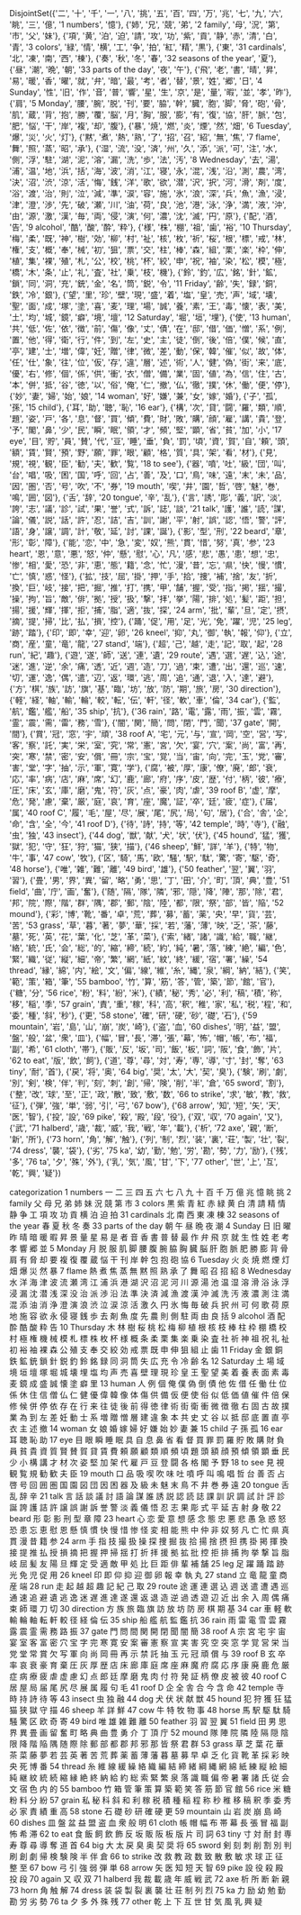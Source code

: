 DisjointSet({'二', '十', '千', '一', '八', '挑', '五', '百', '四', '万', '兆', '七', '九', '六', '眺', '三', '億', '1 numbers', '憶'}, {'姉', '兄', '競', '弟', '2 family', '母', '況', '第', '市', '父', '妹'}, {'項', '黄', '泊', '迫', '請', '攻', '功', '紫', '貢', '静', '赤', '清', '白', '青', '3 colors', '緑', '情', '横', '工', '争', '拍', '紅', '精', '黒'}, {'東', '31 cardinals', '北', '凍', '南', '西', '棟'}, {'奏', '秋', '冬', '春', '32 seasons of the year', '夏'}, {'昼', '潮', '晩', '朝', '33 parts of the day', '夜', '午'}, {'飛', '老', '書', '晴', '昇', '易', '暖', '香', '曜', '就', '弁', '暗', '最', '考', '者', '替', '景', '姓', '郷', '日', '4 Sunday', '性', '旧', '作', '音', '普', '響', '星', '生', '京', '是', '量', '暇', '並', '孝', '昨'}, {'肩', '5 Monday', '腰', '腕', '脱', '刊', '要', '脇', '幹', '臓', '胞', '脚', '脅', '砲', '骨', '肌', '蔵', '背', '抱', '勝', '覆', '脳', '月', '胸', '服', '膨', '有', '復', '協', '肝', '脈', '包', '肥', '悩', '干', '岸', '複', '却', '腹'}, {'暴', '焼', '燃', '炎', '煙', '然', '畑', '6 Tuesday', '爆', '災', '火', '灯'}, {'黙', '煮', '熱', '熟', '了', '招', '召', '紹', '無', '焦', '7 flame', '舞', '照', '蒸', '昭', '承'}, {'湿', '流', '没', '済', '州', '久', '添', '派', '可', '注', '水', '側', '浮', '駐', '湖', '泥', '溶', '漏', '洗', '歩', '法', '汚', '8 Wednesday', '去', '湯', '浦', '温', '地', '浜', '括', '海', '波', '消', '江', '寝', '永', '混', '浅', '沿', '測', '農', '湾', '決', '沼', '渋', '涼', '活', '悔', '銭', '洋', '歌', '欲', '潜', '沢', '択', '河', '滑', '剤', '度', '浴', '渡', '治', '則', '泣', '減', '準', '涙', '容', '施', '氷', '浪', '深', '兵', '魚', '漁', '浸', '津', '澄', '渉', '先', '破', '瀬', '川', '油', '荷', '良', '池', '港', '泳', '浄', '満', '液', '沖', '由', '源', '激', '漢', '毎', '両', '侵', '演', '何', '濃', '沈', '滅', '円', '原'}, {'配', '酒', '告', '9 alcohol', '酷', '酸', '酔', '粋'}, {'様', '株', '棚', '祖', '歯', '裕', '10 Thursday', '梅', '柔', '既', '神', '樹', '効', '柳', '村', '祉', '核', '枚', '祈', '桜', '根', '標', '戒', '林', '権', '支', '概', '奉', '械', '初', '狙', '票', '交', '柱', '棒', '森', '組', '栗', '楽', '枠', '伸', '植', '集', '裸', '殖', '札', '公', '校', '桃', '杯', '絞', '申', '祝', '袖', '染', '松', '模', '極', '橋', '木', '条', '止', '礼', '査', '社', '乗', '枝', '機'}, {'鈴', '釣', '広', '銘', '針', '鉱', '鎖', '同', '洞', '充', '銃', '金', '名', '筒', '鋭', '令', '11 Friday', '齢', '失', '録', '銅', '鉄', '冷', '銀'}, {'望', '里', '珍', '壁', '現', '盛', '着', '塩', '皇', '売', '声', '域', '壊', '聖', '面', '成', '塚', '塗', '喜', '麦', '理', '場', '誠', '養', '素', '王', '毒', '懐', '表', '美', '土', '均', '城', '鏡', '癖', '境', '壇', '12 Saturday', '堀', '垣', '埋'}, {'使', '13 human', '共', '低', '佐', '依', '徴', '前', '傷', '像', '丈', '債', '在', '邸', '借', '価', '憎', '系', '例', '置', '他', '得', '衛', '行', '件', '到', '左', '史', '主', '徒', '倒', '後', '倍', '僕', '候', '直', '亭', '建', '士', '増', '偉', '妊', '贈', '律', '微', '差', '動', '保', '韓', '催', '似', '故', '体', '任', '仕', '象', '往', '位', '仮', '存', '違', '層', '述', '術', '人', '健', '偽', '街', '来', '底', '優', '右', '修', '個', '係', '供', '衝', '衣', '僧', '備', '業', '固', '値', '為', '信', '住', '古', '本', '併', '抵', '谷', '徳', '以', '俗', '俺', '仁', '撤', '仏', '徹', '撲', '休', '働', '便', '停'}, {'妙', '妻', '婦', '始', '娘', '14 woman', '好', '嫌', '兼', '女', '嫁', '婚'}, {'子', '孤', '孫', '15 child'}, {'耳', '助', '聴', '恥', '16 ear'}, {'構', '次', '貸', '闘', '羅', '類', '順', '題', '姿', '戸', '各', '息', '督', '買', '傾', '費', '財', '敗', '購', '顔', '雇', '講', '貴', '登', '予', '閣', '鼻', '少', '民', '瞬', '眠', '領', '才', '頻', '堅', '顕', '省', '貧', '加', '小', '17 eye', '目', '貯', '員', '賛', '代', '豆', '睡', '垂', '負', '罰', '頃', '資', '賀', '自', '頼', '頭', '額', '賃', '賢', '預', '野', '願', '罪', '眼', '顧', '格', '質', '具', '架', '看', '材'}, {'見', '規', '視', '観', '臣', '勧', '夫', '歓', '覧', '18 to see'}, {'器', '噴', '吐', '級', '団', '叫', '台', '唱', '吸', '困', '国', '呼', '回', '占', '善', '及', '口', '鳥', '味', '遠', '末', '未', '品', '因', '圏', '否', '号', '吹', '不', '券', '19 mouth', '喫', '井', '園', '哲', '啓', '魅', '巻', '鳴', '囲', '図'}, {'舌', '辞', '20 tongue', '辛', '乱'}, {'言', '誘', '彫', '義', '訳', '淡', '誇', '志', '議', '診', '試', '果', '誉', '式', '訴', '誌', '談', '21 talk', '護', '誰', '読', '謀', '論', '儀', '説', '話', '許', '忍', '詰', '吉', '訓', '謝', '平', '射', '誤', '認', '悟', '警', '評', '語', '身', '譲', '調', '計', '敬', '延', '討', '課', '誕'}, {'影', '型', '刑', '22 beard', '章', '形', '彰', '障'}, {'能', '恋', '中', '急', '変', '奴', '熊', '貫', '惜', '努', '真', '参', '23 heart', '恩', '意', '悪', '怒', '仲', '懸', '慰', '心', '凡', '感', '悲', '愚', '患', '想', '忠', '惨', '相', '愛', '恐', '非', '恵', '態', '籍', '念', '忙', '漫', '昔', '忘', '県', '快', '慢', '慣', '亡', '慎', '惑', '怪'}, {'拡', '技', '屈', '掛', '押', '手', '拾', '捜', '補', '捨', '友', '折', '換', '巨', '岐', '接', '把', '掘', '推', '打', '携', '甲', '舗', '握', '受', '指', '掲', '揺', '撮', '操', '拘', '旨', '敵', '俳', '拠', '授', '扱', '撃', '拝', '挙', '陽', '排', '処', '髪', '距', '担', '揚', '援', '輝', '揮', '拒', '捕', '脂', '適', '抜', '探', '24 arm', '批', '輩', '旦', '定', '摂', '摘', '提', '掃', '比', '払', '損', '控'}, {'踊', '促', '用', '足', '光', '免', '躍', '児', '25 leg', '跡', '踏'}, {'印', '即', '幸', '迎', '卵', '26 kneel', '抑', '丸', '御', '執', '報', '仰'}, {'立', '商', '産', '童', '竜', '龍', '27 stand', '端'}, {'超', '己', '越', '走', '記', '取', '起', '28 run', '紀', '趣'}, {'遊', '遂', '師', '送', '連', '遺', '29 route', '遇', '選', '遅', '込', '途', '迷', '進', '逆', '余', '痛', '透', '近', '週', '造', '刀', '過', '束', '遭', '出', '還', '巡', '速', '切', '運', '逸', '偶', '遣', '辺', '返', '環', '逃', '周', '追', '通', '退', '入', '達', '避'}, {'方', '棋', '族', '訪', '旗', '基', '臨', '坊', '放', '防', '期', '旅', '房', '30 direction'}, {'軽', '経', '軸', '輸', '輪', '較', '転', '伝', '軒', '径', '軟', '車', '倫', '34 car'}, {'監', '航', '鑑', '艦', '船', '35 ship', '抗'}, {'36 rain', '路', '電', '露', '雨', '振', '雲', '霧', '霊', '震', '需', '雷', '務', '雪'}, {'闇', '関', '簡', '問', '閉', '門', '聞', '37 gate', '開', '間'}, {'賞', '冠', '窓', '宇', '頑', '38 roof A', '宅', '元', '与', '宣', '岡', '空', '営', '写', '客', '察', '託', '実', '栄', '室', '究', '常', '憲', '宮', '欠', '宴', '穴', '案', '尚', '富', '再', '突', '寒', '禁', '密', '安', '償', '冊', '宗', '宝', '覚', '当', '宙', '向', '完', '玉', '党', '審', '害', '堂', '字', '抽', '示', '軍', '寛', '学'}, {'腐', '被', '厚', '康', '僚', '廃', '郎', '衰', '応', '率', '病', '店', '麻', '席', '幻', '鹿', '廊', '府', '序', '皮', '歴', '付', '柄', '彼', '療', '圧', '床', '玄', '庫', '磨', '鬼', '符', '灰', '点', '豪', '肉', '虐', '39 roof B', '虚', '摩', '危', '発', '慮', '棄', '厳', '庭', '哀', '育', '座', '魔', '証', '卒', '廷', '疲', '症'}, {'届', '属', '40 roof C', '履', '毛', '屋', '尽', '展', '尾', '尻', '局', '句', '居'}, {'合', '舎', '企', '命', '含', '全', '今', '41 roof D'}, {'待', '詩', '持', '等', '42 temple', '時', '寺'}, {'融', '虫', '独', '43 insect'}, {'44 dog', '獣', '献', '犬', '状', '伏'}, {'45 hound', '猛', '獲', '獄', '犯', '守', '狂', '狩', '猫', '狭', '描'}, {'46 sheep', '鮮', '詳', '羊'}, {'特', '物', '牛', '事', '47 cow', '牧'}, {'区', '騎', '馬', '欧', '騒', '駅', '駄', '驚', '寄', '駆', '奇', '48 horse'}, {'唯', '雑', '難', '離', '49 bird', '雄'}, {'50 feather', '翌', '翼', '羽', '習'}, {'畳', '男', '界', '異', '留', '略', '勇', '思', '丁', '田', '介', '町', '頂', '典', '豊', '51 field', '曲', '庁', '画', '奮'}, {'随', '隔', '隊', '隣', '邪', '隠', '降', '陣', '那', '除', '君', '邦', '院', '際', '階', '群', '隅', '郡', '郵', '陰', '陸', '都', '限', '祭', '部', '皆', '陥', '52 mound'}, {'彩', '博', '靴', '番', '卓', '荒', '葬', '募', '蓄', '薬', '央', '早', '貨', '芸', '苦', '53 grass', '草', '暮', '著', '夢', '華', '採', '若', '藩', '薄', '映', '乏', '茶', '藤', '墓', '死', '英', '花', '葉', '化', '芝', '革', '菜'}, {'索', '緒', '諸', '識', '給', '職', '継', '絡', '統', '氏', '会', '総', '的', '縮', '締', '続', '約', '純', '暑', '落', '練', '絶', '編', '色', '緊', '織', '従', '縦', '細', '帝', '繁', '網', '紙', '紋', '終', '緩', '宿', '署', '繰', '54 thread', '縁', '綿', '内', '絵', '文', '偏', '線', '維', '糸', '縄', '泉', '綱', '納', '結'}, {'笑', '範', '策', '箱', '筆', '55 bamboo', '竹', '算', '筋', '答', '管', '築', '節', '館', '官'}, {'糖', '分', '56 rice', '粉', '料', '紛', '米'}, {'績', '秘', '秀', '必', '利', '稿', '積', '称', '移', '稲', '季', '57 grain', '責', '重', '稼', '科', '高', '釈', '稚', '家', '私', '税', '程', '和', '委', '種', '斜', '秒'}, {'更', '58 stone', '確', '研', '硬', '砂', '礎', '石'}, {'59 mountain', '岩', '島', '山', '崩', '炭', '崎'}, {'盗', '血', '60 dishes', '明', '益', '盟', '盤', '般', '盆', '衆', '皿'}, {'幅', '冒', '長', '滞', '張', '幕', '怖', '帽', '帳', '布', '福', '副', '希', '61 cloth', '帯'}, {'販', '反', '坂', '司', '飯', '板', '詞', '阪', '食', '飾', '片', '62 to eat', '版', '飲', '飼'}, {'道', '尊', '尋', '対', '寿', '専', '導', '寸', '封', '奪', '63 tiny', '耐', '首'}, {'戻', '将', '奥', '64 big', '奨', '太', '大', '契', '臭'}, {'験', '刷', '劇', '別', '剣', '検', '伴', '判', '刻', '刺', '創', '帰', '険', '削', '半', '倉', '65 sword', '割'}, {'整', '改', '球', '至', '正', '政', '散', '致', '敷', '数', '66 to strike', '求', '敏', '教', '救', '征'}, {'弾', '強', '単', '弱', '引', '弓', '67 bow'}, {'68 arrow', '知', '短', '矢', '天', '医', '智'}, {'投', '設', '69 pike', '殺', '殿', '段', '役'}, {'双', '収', '70 again', '又'}, {'武', '71 halberd', '歳', '裁', '威', '我', '戦', '年', '載'}, {'析', '72 axe', '親', '断', '新', '所'}, {'73 horn', '角', '解', '触'}, {'列', '制', '烈', '装', '裏', '荘', '製', '壮', '裂', '74 dress', '襲', '袋'}, {'劣', '75 ka', '幼', '勤', '勉', '労', '勘', '勢', '力', '励'}, {'残', '多', '76 ta', '夕', '殊', '外'}, {'乳', '気', '風', '甘', '下', '77 other', '世', '上', '互', '乾', '興', '疑'})

categorization
1 numbers
一
二
三
四
五
六
七
八
九
十
百
千
万
億
兆
憶
眺
挑
2 family
父
母
兄
弟
姉
妹
況
競
第
市
3 colors
黒
紫
青
紅
赤
緑
黄
白
清
請
精
情
静
争
工
項
攻
功
貢
横
泊
迫
拍
31 cardinals
北
南
西
東
凍
棟
32 seasons of the year
春
夏
秋
冬
奏
33 parts of the day
朝
午
昼
晩
夜
潮
4 Sunday
日
旧
曜
昨
晴
暗
暖
暇
昇
景
量
星
易
是
者
音
香
書
普
替
最
作
弁
飛
京
就
生
性
姓
老
考
孝
響
郷
並
5 Monday
月
脱
服
肌
脚
腰
腹
腕
脇
胸
臓
脳
肝
胞
脈
肥
勝
膨
背
骨
肩
有
脅
却
要
複
復
覆
蔵
悩
干
刊
岸
幹
包
抱
砲
協
6 Tuesday
火
炎
焼
燃
煙
灯
畑
爆
災
然
暴
7 flame
熱
煮
焦
蒸
無
黙
照
熟
承
了
舞
昭
召
招
紹
8 Wednesday
水
洋
海
津
波
流
瀬
湾
江
浦
浜
港
湖
沢
沼
泥
河
川
源
湯
池
温
湿
溶
滑
浴
泳
浮
浸
漏
沈
潜
浅
深
没
治
派
渉
沿
法
準
決
済
減
漁
渡
漢
沖
滅
洗
汚
液
濃
測
注
満
混
添
油
消
浄
澄
演
浪
渋
泣
涙
涼
活
激
久
円
氷
悔
毎
破
兵
択
州
可
何
歌
荷
原
地
施
容
欲
永
侵
寝
銭
歩
去
剤
魚
度
先
農
則
側
駐
両
由
良
括
9 alcohol
酒
配
酔
酷
酸
粋
告
10 Thursday
木
林
樹
桜
桃
松
梅
柳
植
根
核
枝
棒
柱
枠
棚
橋
校
村
極
権
機
械
模
札
標
株
枚
杯
様
概
条
柔
栗
集
楽
乗
染
査
社
祈
神
祖
祝
礼
祉
初
裕
袖
裸
森
公
殖
支
奉
交
絞
効
戒
票
既
申
伸
狙
組
止
歯
11 Friday
金
銀
銅
鉄
鉱
銃
鎖
針
鋭
釣
鈴
銘
録
同
洞
筒
失
広
充
令
冷
齢
名
12 Saturday
土
場
域
境
垣
壇
塚
堀
城
壊
埋
塩
均
声
売
喜
壁
理
現
珍
皇
王
聖
望
美
着
養
表
面
素
毒
麦
鏡
成
盛
誠
懐
塗
癖
里
13 human
人
例
個
俺
僕
偽
倒
債
他
佐
借
任
働
仕
位
係
休
住
信
僧
仏
仁
健
優
偉
韓
像
体
傷
供
備
仮
便
使
俗
似
低
価
値
催
件
倍
保
修
候
併
停
依
存
在
行
来
往
徒
後
前
得
徳
律
術
街
衛
衝
微
徴
徹
右
固
古
故
撲
業
為
到
左
差
妊
動
士
系
増
贈
憎
層
建
違
象
本
共
史
丈
谷
以
抵
邸
底
置
直
亭
衣
主
述
撤
14 woman
女
娘
婚
嫁
婦
好
嫌
始
妙
妻
兼
15 child
子
孫
孤
16 ear
耳
聴
恥
助
17 eye
目
眼
瞬
睡
眠
具
自
息
鼻
省
看
督
買
罪
罰
羅
貯
敗
購
財
負
員
貧
貴
資
質
賢
賛
賀
貸
賃
費
頼
願
顧
類
順
頻
頃
題
頭
額
顔
預
傾
領
顕
垂
民
少
小
構
講
才
材
次
姿
堅
加
架
代
雇
戸
豆
登
闘
各
格
閣
予
野
18 to see
見
視
観
覧
規
勧
歓
夫
臣
19 mouth
口
品
吸
喫
吹
味
吐
噴
呼
叫
鳴
唱
哲
台
善
否
占
啓
号
回
囲
圏
国
園
図
団
因
困
器
及
級
未
魅
末
鳥
不
井
巻
券
遠
20 tongue
舌
乱
辞
辛
21 talk
言
話
談
議
討
語
論
謀
誰
誘
説
認
読
誌
課
訓
訳
調
試
計
評
診
誕
誇
護
詰
許
譲
誤
謝
訴
誉
警
淡
義
儀
悟
忍
志
果
彫
式
平
延
吉
射
身
敬
22 beard
形
彰
影
刑
型
章
障
23 heart
心
恋
愛
意
想
感
念
態
忠
悪
悲
愚
急
惑
怒
恐
患
忘
恵
慰
恩
懸
慎
慣
快
慢
惜
惨
怪
変
相
能
熊
中
仲
非
奴
努
凡
亡
忙
県
真
貫
漫
昔
籍
参
24 arm
手
指
技
撮
扱
操
探
捜
掘
抜
拾
揚
捨
摂
担
携
掛
掲
揮
換
接
提
推
払
授
損
摘
把
握
押
掃
揺
打
折
拝
援
拠
拡
批
控
拒
排
捕
拘
挙
撃
旨
脂
岐
屈
髪
友
陽
旦
輝
定
受
適
敵
甲
処
比
巨
距
俳
輩
補
舗
25 leg
足
躍
踊
踏
跡
光
免
児
促
用
26 kneel
印
即
仰
抑
迎
御
卵
報
幸
執
丸
27 stand
立
竜
龍
童
商
産
端
28 run
走
起
越
超
趣
記
紀
己
取
29 route
途
運
連
選
込
週
送
遣
遭
遇
巡
通
速
追
避
遺
逃
逸
迷
遅
進
達
遂
還
返
退
造
逆
過
透
遊
辺
近
出
余
入
周
偶
痛
束
師
環
刀
切
30 direction
方
族
旅
臨
旗
訪
放
坊
防
房
棋
期
基
34 car
車
軽
軟
輸
輪
軸
転
軒
較
径
経
倫
伝
35 ship
船
艦
航
監
鑑
抗
36 rain
雨
雷
電
雪
雲
霧
露
震
霊
需
務
路
振
37 gate
門
問
間
関
開
閉
聞
闇
簡
38 roof A
宗
宮
宅
宇
宙
宴
室
客
富
密
穴
宝
字
完
寒
寛
安
案
審
憲
察
宣
実
害
究
空
突
窓
学
覚
営
栄
当
党
堂
常
賞
欠
写
軍
向
尚
岡
冊
再
示
禁
託
抽
玉
元
冠
頑
償
与
39 roof B
玄
卒
率
哀
衰
豪
育
棄
圧
灰
厚
歴
店
床
廊
庫
庭
席
座
麻
魔
府
腐
応
序
康
廃
鹿
危
厳
症
病
療
疲
虐
虚
慮
幻
点
郎
廷
摩
磨
鬼
肉
付
符
発
証
柄
僚
皮
被
彼
40 roof C
居
屋
局
届
尾
尻
尽
展
属
履
句
毛
41 roof D
企
全
舎
合
今
含
命
42 temple
寺
時
持
詩
待
等
43 insect
虫
独
融
44 dog
犬
伏
状
献
獣
45 hound
犯
狩
獲
狂
猛
猫
狭
獄
守
描
46 sheep
羊
詳
鮮
47 cow
牛
特
牧
物
事
48 horse
馬
駅
駆
駄
騎
騒
驚
区
欧
奇
寄
49 bird
唯
雄
雑
難
離
50 feather
羽
習
翌
翼
51 field
田
男
思
界
異
畳
画
留
奮
町
略
典
曲
豊
勇
介
丁
頂
庁
52 mound
隊
陣
院
隣
陸
隔
隠
陰
限
降
階
陥
隅
随
際
除
郵
部
都
郡
邦
邪
那
皆
祭
君
群
53 grass
草
芝
葉
花
華
茶
菜
藤
夢
若
芸
英
著
苦
荒
葬
薬
蓄
薄
藩
暮
墓
募
早
卓
乏
化
貨
靴
革
採
彩
映
央
死
博
番
54 thread
糸
維
線
緩
繰
絡
織
編
結
締
緒
綱
縄
網
綿
紙
練
縦
絵
細
純
継
紋
統
続
縮
縁
絶
終
納
給
約
総
索
緊
繁
泉
落
識
職
偏
帝
暑
署
諸
氏
従
会
文
宿
色
内
的
55 bamboo
竹
箱
管
筆
策
算
築
範
笑
答
筋
節
官
館
56 rice
米
糖
粉
料
分
紛
57 grain
私
秘
科
斜
和
利
稼
税
積
種
稲
程
称
秒
稚
移
稿
釈
季
委
秀
必
家
責
績
重
高
58 stone
石
礎
砂
研
確
硬
更
59 mountain
山
岩
炭
崩
島
崎
60 dishes
皿
盤
盆
益
盟
盗
血
衆
般
明
61 cloth
帳
帽
幅
布
帯
幕
長
張
冒
福
副
怖
希
滞
62 to eat
食
飯
飼
飲
飾
反
坂
販
阪
板
版
片
司
詞
63 tiny
寸
対
耐
封
専
寿
尊
尋
導
奪
道
首
64 big
大
太
戻
臭
奥
契
奨
将
65 sword
剣
刻
刺
削
割
別
判
刷
創
劇
帰
検
験
険
半
伴
倉
66 to strike
改
救
教
政
数
致
散
敷
敏
求
球
正
征
整
至
67 bow
弓
引
強
弱
弾
単
68 arrow
矢
医
知
短
天
智
69 pike
設
役
殺
殿
投
段
70 again
又
収
双
71 halberd
我
裁
載
歳
年
威
戦
武
72 axe
析
所
断
新
親
73 horn
角
触
解
74 dress
装
袋
製
裂
裏
襲
壮
荘
制
列
烈
75 ka
力
励
幼
勉
勤
勘
労
劣
勢
76 ta
夕
多
外
殊
残
77 other
乾
上
下
互
世
甘
気
風
乳
興
疑
